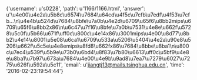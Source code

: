 {'username': u's0228', 'path': u'1166/1166.html', 'answer': u'\u4e00\u4e2a\u5b8c\u6574\u7684\u64cd\u4f5c\u7cfb\u7edf\u4f53\u7cfb...\n\u4e4b\u524d\u7684\u8bfe\u7a0b\u4e2d\u6709\u65f6\u8bb2mips\u6709\u65f6\u8bb2x86\n\u6c47\u7f16\u8bfe\u7a0b\u7531\u4e8e\u662f\u5728\u5c0f\u5b66\u671f\uff0c\u800c\u4e14x86\u3001mips\u4e00\u8d77\u8bb2\u4e14\u8001\u5e08\u6ca1\u6709\u533a\u5206\u5404\u4e2a\u90e8\u5206\u662f\u5c5e\u4e8emips\u8fd8\u662fx86\u7684\u8bbe\u8ba1\n\u800c\u7ec4\u539f\u5b9e\u73b0\u6bd4\u8f83\u7b80\u6613\uff0c\u5bf9\u4e8e\u8ba1\u7b97\u673a\u7684\u4e00\u4e9b\u9ad8\u7ea7\u7279\u6027\u7275\u626f\u592a\u5c11', 'email': u'jiangtj13@mails.tsinghua.edu.cn', 'time': '2016-02-23:19:54:44'}